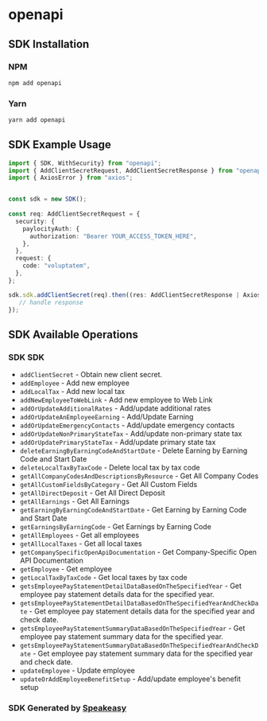 # openapi

<!-- Start SDK Installation -->
## SDK Installation

### NPM

```bash
npm add openapi
```

### Yarn

```bash
yarn add openapi
```
<!-- End SDK Installation -->

<!-- Start SDK Example Usage -->
## SDK Example Usage

```typescript
import { SDK, WithSecurity} from "openapi";
import { AddClientSecretRequest, AddClientSecretResponse } from "openapi/src/sdk/models/operations";
import { AxiosError } from "axios";


const sdk = new SDK();
    
const req: AddClientSecretRequest = {
  security: {
    paylocityAuth: {
      authorization: "Bearer YOUR_ACCESS_TOKEN_HERE",
    },
  },
  request: {
    code: "voluptatem",
  },
};

sdk.sdk.addClientSecret(req).then((res: AddClientSecretResponse | AxiosError) => {
   // handle response
});
```
<!-- End SDK Example Usage -->

<!-- Start SDK Available Operations -->
## SDK Available Operations

### SDK SDK

* `addClientSecret` - Obtain new client secret.
* `addEmployee` - Add new employee
* `addLocalTax` - Add new local tax
* `addNewEmployeeToWebLink` - Add new employee to Web Link
* `addOrUpdateAdditionalRates` - Add/update additional rates
* `addOrUpdateAnEmployeeEarning` - Add/Update Earning
* `addOrUpdateEmergencyContacts` - Add/update emergency contacts
* `addOrUpdateNonPrimaryStateTax` - Add/update non-primary state tax
* `addOrUpdatePrimaryStateTax` - Add/update primary state tax
* `deleteEarningByEarningCodeAndStartDate` - Delete Earning by Earning Code and Start Date
* `deleteLocalTaxByTaxCode` - Delete local tax by tax code
* `getAllCompanyCodesAndDescriptionsByResource` - Get All Company Codes
* `getAllCustomFieldsByCategory` - Get All Custom Fields
* `getAllDirectDeposit` - Get All Direct Deposit
* `getAllEarnings` - Get All Earnings
* `getEarningByEarningCodeAndStartDate` - Get Earning by Earning Code and Start Date
* `getEarningsByEarningCode` - Get Earnings by Earning Code
* `getAllEmployees` - Get all employees
* `getAllLocalTaxes` - Get all local taxes
* `getCompanySpecificOpenApiDocumentation` - Get Company-Specific Open API Documentation
* `getEmployee` - Get employee
* `getLocalTaxByTaxCode` - Get local taxes by tax code
* `getsEmployeePayStatementDetailDataBasedOnTheSpecifiedYear` - Get employee pay statement details data for the specified year.
* `getsEmployeePayStatementDetailDataBasedOnTheSpecifiedYearAndCheckDate` - Get employee pay statement details data for the specified year and check date.
* `getsEmployeePayStatementSummaryDataBasedOnTheSpecifiedYear` - Get employee pay statement summary data for the specified year.
* `getsEmployeePayStatementSummaryDataBasedOnTheSpecifiedYearAndCheckDate` - Get employee pay statement summary data for the specified year and check date.
* `updateEmployee` - Update employee
* `updateOrAddEmployeeBenefitSetup` - Add/update employee's benefit setup

<!-- End SDK Available Operations -->

### SDK Generated by [Speakeasy](https://docs.speakeasyapi.dev/docs/using-speakeasy/client-sdks)
